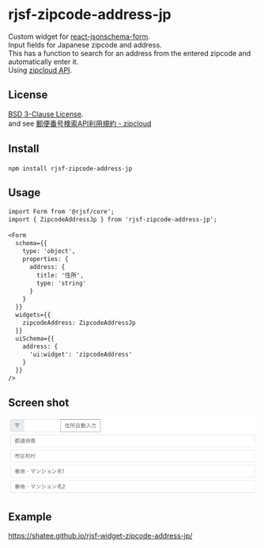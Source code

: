# rjsf-zipcode-address-jp

Custom widget for [react-jsonschema-form](https://github.com/rjsf-team/react-jsonschema-form).  
Input fields for Japanese zipcode and address.  
This has a function to search for an address from the entered zipcode and automatically enter it.  
Using [zipcloud API](http://zipcloud.ibsnet.co.jp/doc/api).

## License

[BSD 3-Clause License](./LICENSE).  
and see [郵便番号検索API利用規約 - zipcloud](http://zipcloud.ibsnet.co.jp/rule/api)

## Install

`npm install rjsf-zipcode-address-jp`

## Usage

```tsx
import Form from '@rjsf/core';
import { ZipcodeAddressJp } from 'rjsf-zipcode-address-jp';

<Form
  schema={{
    type: 'object',
    properties: {
      address: {
        title: '住所',
        type: 'string'
      }
    }
  }}
  widgets={{
    zipcodeAddress: ZipcodeAddressJp
  }}
  uiSchema={{
    address: {
      'ui:widget': 'zipcodeAddress'
    }
  }}
/>
```

## Screen shot

![](./doc/screenshot.png)

## Example

https://shatee.github.io/rjsf-widget-zipcode-address-jp/

